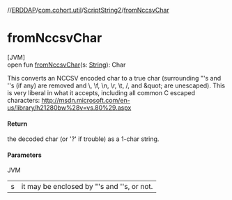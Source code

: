 //[ERDDAP](../../../index.md)/[com.cohort.util](../index.md)/[ScriptString2](index.md)/[fromNccsvChar](from-nccsv-char.md)

# fromNccsvChar

[JVM]\
open fun [fromNccsvChar](from-nccsv-char.md)(s: [String](https://docs.oracle.com/en/java/javase/17/docs/api/java.base/java/lang/String.html)): Char

This converts an NCCSV encoded char to a true char (surrounding &quot;'s and ''s (if any) are removed and \\, \f, \n, \r, \t, \/, and \&quot; are unescaped). This is very liberal in what it accepts, including all common C escaped characters: http://msdn.microsoft.com/en-us/library/h21280bw%28v=vs.80%29.aspx

#### Return

the decoded char (or '?' if trouble) as a 1-char string.

#### Parameters

JVM

| | |
|---|---|
| s | it may be enclosed by &quot;'s and ''s, or not. |